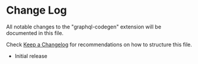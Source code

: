 # Change Log

All notable changes to the "graphql-codegen" extension will be documented in this file.

Check [Keep a Changelog](http://keepachangelog.com/) for recommendations on how to structure this file.

- Initial release